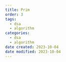 ```yaml
---
title: Prim
order: 3
tags:
  - dsa
  - algorithm
categories:
  - dsa
  - algorithm
date created: 2023-10-04
date modified: 2023-10-04
---
```

